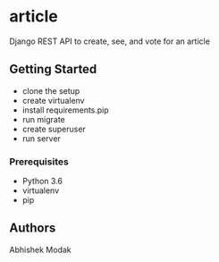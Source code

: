 

# article

Django REST API to create, see, and vote for an article


## Getting Started

* clone the setup
* create virtualenv
* install requirements.pip
* run migrate
* create superuser
* run server

### Prerequisites

* Python 3.6
* virtualenv
* pip



## Authors

 Abhishek Modak

